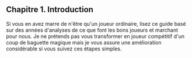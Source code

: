 
<div id="c1"></div>

## Chapitre 1. Introduction ##

Si vous en avez marre de n'être qu'un joueur ordinaire, lisez ce guide basé
sur des années d'analyses de ce que font les bons joueurs et marchant pour nous.
Je ne prétends pas vous transformer en joueur compétitif d'un coup de baguette magique mais
je vous assure une amélioration considérable si vous suivez ces étapes simples.



